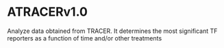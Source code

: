 # ATRACERv1.0
Analyze data obtained from TRACER. It determines the most significant TF reporters as a function of time and/or other treatments
